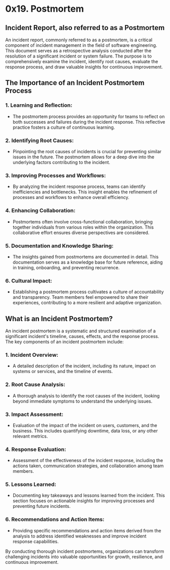 # 0x19. Postmortem

## Incident Report, also referred to as a Postmortem

An incident report, commonly referred to as a postmortem, is a critical component of incident management in the field of software engineering. This document serves as a retrospective analysis conducted after the resolution of a significant incident or system failure. The purpose is to comprehensively examine the incident, identify root causes, evaluate the response process, and draw valuable insights for continuous improvement.

## The Importance of an Incident Postmortem Process

### 1. **Learning and Reflection:**
   - The postmortem process provides an opportunity for teams to reflect on both successes and failures during the incident response. This reflective practice fosters a culture of continuous learning.

### 2. **Identifying Root Causes:**
   - Pinpointing the root causes of incidents is crucial for preventing similar issues in the future. The postmortem allows for a deep dive into the underlying factors contributing to the incident.

### 3. **Improving Processes and Workflows:**
   - By analyzing the incident response process, teams can identify inefficiencies and bottlenecks. This insight enables the refinement of processes and workflows to enhance overall efficiency.

### 4. **Enhancing Collaboration:**
   - Postmortems often involve cross-functional collaboration, bringing together individuals from various roles within the organization. This collaborative effort ensures diverse perspectives are considered.

### 5. **Documentation and Knowledge Sharing:**
   - The insights gained from postmortems are documented in detail. This documentation serves as a knowledge base for future reference, aiding in training, onboarding, and preventing recurrence.

### 6. **Cultural Impact:**
   - Establishing a postmortem process cultivates a culture of accountability and transparency. Team members feel empowered to share their experiences, contributing to a more resilient and adaptive organization.

## What is an Incident Postmortem?

An incident postmortem is a systematic and structured examination of a significant incident's timeline, causes, effects, and the response process. The key components of an incident postmortem include:

### 1. **Incident Overview:**
   - A detailed description of the incident, including its nature, impact on systems or services, and the timeline of events.

### 2. **Root Cause Analysis:**
   - A thorough analysis to identify the root causes of the incident, looking beyond immediate symptoms to understand the underlying issues.

### 3. **Impact Assessment:**
   - Evaluation of the impact of the incident on users, customers, and the business. This includes quantifying downtime, data loss, or any other relevant metrics.

### 4. **Response Evaluation:**
   - Assessment of the effectiveness of the incident response, including the actions taken, communication strategies, and collaboration among team members.

### 5. **Lessons Learned:**
   - Documenting key takeaways and lessons learned from the incident. This section focuses on actionable insights for improving processes and preventing future incidents.

### 6. **Recommendations and Action Items:**
   - Providing specific recommendations and action items derived from the analysis to address identified weaknesses and improve incident response capabilities.

By conducting thorough incident postmortems, organizations can transform challenging incidents into valuable opportunities for growth, resilience, and continuous improvement.

